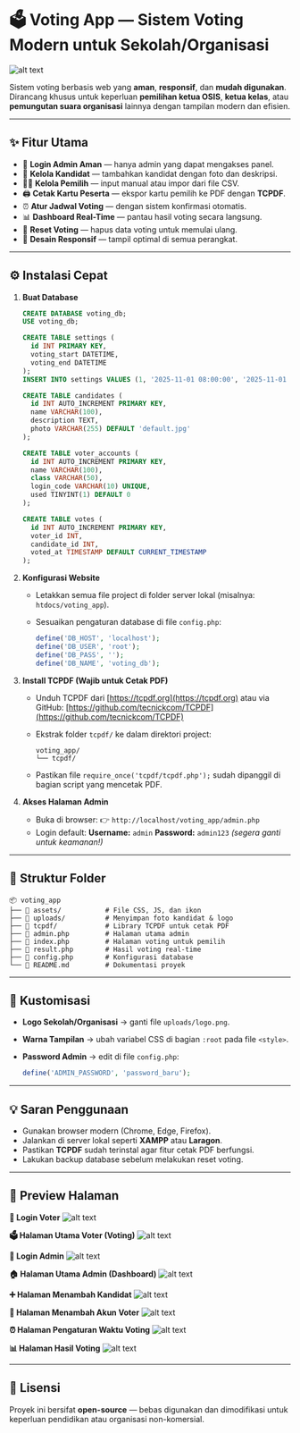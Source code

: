 # 🗳️ Voting App — Sistem Voting Modern untuk Sekolah/Organisasi

![alt text](https://github.com/Narzetts/Modern-Voting-App/blob/main/preview/Halaman%20Utama%20Voter.png?raw=true)

Sistem voting berbasis web yang **aman**, **responsif**, dan **mudah digunakan**.
Dirancang khusus untuk keperluan **pemilihan ketua OSIS**, **ketua kelas**, atau **pemungutan suara organisasi** lainnya dengan tampilan modern dan efisien.

---

## ✨ Fitur Utama

* 🔐 **Login Admin Aman** — hanya admin yang dapat mengakses panel.
* 👥 **Kelola Kandidat** — tambahkan kandidat dengan foto dan deskripsi.
* 🧑‍🎓 **Kelola Pemilih** — input manual atau impor dari file CSV.
* 🖨️ **Cetak Kartu Peserta** — ekspor kartu pemilih ke PDF dengan **TCPDF**.
* ⏰ **Atur Jadwal Voting** — dengan sistem konfirmasi otomatis.
* 📊 **Dashboard Real-Time** — pantau hasil voting secara langsung.
* 🔄 **Reset Voting** — hapus data voting untuk memulai ulang.
* 📱 **Desain Responsif** — tampil optimal di semua perangkat.

---

## ⚙️ Instalasi Cepat

1. **Buat Database**

   ```sql
   CREATE DATABASE voting_db;
   USE voting_db;

   CREATE TABLE settings (
     id INT PRIMARY KEY,
     voting_start DATETIME,
     voting_end DATETIME
   );
   INSERT INTO settings VALUES (1, '2025-11-01 08:00:00', '2025-11-01 15:00:00');

   CREATE TABLE candidates (
     id INT AUTO_INCREMENT PRIMARY KEY,
     name VARCHAR(100),
     description TEXT,
     photo VARCHAR(255) DEFAULT 'default.jpg'
   );

   CREATE TABLE voter_accounts (
     id INT AUTO_INCREMENT PRIMARY KEY,
     name VARCHAR(100),
     class VARCHAR(50),
     login_code VARCHAR(10) UNIQUE,
     used TINYINT(1) DEFAULT 0
   );

   CREATE TABLE votes (
     id INT AUTO_INCREMENT PRIMARY KEY,
     voter_id INT,
     candidate_id INT,
     voted_at TIMESTAMP DEFAULT CURRENT_TIMESTAMP
   );
   ```

2. **Konfigurasi Website**

   * Letakkan semua file project di folder server lokal (misalnya: `htdocs/voting_app`).
   * Sesuaikan pengaturan database di file `config.php`:

     ```php
     define('DB_HOST', 'localhost');
     define('DB_USER', 'root');
     define('DB_PASS', '');
     define('DB_NAME', 'voting_db');
     ```

3. **Install TCPDF (Wajib untuk Cetak PDF)**

   * Unduh TCPDF dari [https://tcpdf.org](https://tcpdf.org) atau via GitHub:
     [https://github.com/tecnickcom/TCPDF](https://github.com/tecnickcom/TCPDF)
   * Ekstrak folder `tcpdf/` ke dalam direktori project:

     ```
     voting_app/
     └── tcpdf/
     ```
   * Pastikan file `require_once('tcpdf/tcpdf.php');` sudah dipanggil di bagian script yang mencetak PDF.

4. **Akses Halaman Admin**

   * Buka di browser:
     👉 `http://localhost/voting_app/admin.php`
   * Login default:
     **Username:** `admin`
     **Password:** `admin123` *(segera ganti untuk keamanan!)*

---

## 📁 Struktur Folder

```
📦 voting_app
├── 📁 assets/           # File CSS, JS, dan ikon
├── 📁 uploads/          # Menyimpan foto kandidat & logo
├── 📁 tcpdf/            # Library TCPDF untuk cetak PDF
├── 📄 admin.php         # Halaman utama admin
├── 📄 index.php         # Halaman voting untuk pemilih
├── 📄 result.php        # Hasil voting real-time
├── 📄 config.php        # Konfigurasi database
└── 📄 README.md         # Dokumentasi proyek
```

---

## 🧩 Kustomisasi

* **Logo Sekolah/Organisasi** → ganti file `uploads/logo.png`.
* **Warna Tampilan** → ubah variabel CSS di bagian `:root` pada file `<style>`.
* **Password Admin** → edit di file `config.php`:

  ```php
  define('ADMIN_PASSWORD', 'password_baru');
  ```

---

## 💡 Saran Penggunaan

* Gunakan browser modern (Chrome, Edge, Firefox).
* Jalankan di server lokal seperti **XAMPP** atau **Laragon**.
* Pastikan **TCPDF** sudah terinstal agar fitur cetak PDF berfungsi.
* Lakukan backup database sebelum melakukan reset voting.

---

## 📸 Preview Halaman

**🧾 Login Voter**
![alt text](https://github.com/Narzetts/Modern-Voting-App/blob/main/preview/Login%20Voter.png?raw=true)

**🗳️ Halaman Utama Voter (Voting)**
![alt text](https://github.com/Narzetts/Modern-Voting-App/blob/main/preview/Halaman%20Utama%20Voter.png?raw=true)

**🔑 Login Admin**
![alt text](https://github.com/Narzetts/Modern-Voting-App/blob/main/preview/Login%20Admin.png?raw=true)

**🏠 Halaman Utama Admin (Dashboard)**
![alt text](https://github.com/Narzetts/Modern-Voting-App/blob/main/preview/Halaman%20Utama%20Admin.png?raw=true)

**➕ Halaman Menambah Kandidat**
![alt text](https://github.com/Narzetts/Modern-Voting-App/blob/main/preview/Halaman%20Menambah%20Kandidat.png?raw=true)

**👥 Halaman Menambah Akun Voter**
![alt text](https://github.com/Narzetts/Modern-Voting-App/blob/main/preview/Menambah%20Data%20Voter.png?raw=true)

**⏰ Halaman Pengaturan Waktu Voting**
![alt text](https://github.com/Narzetts/Modern-Voting-App/blob/main/preview/Pengaturan%20Waktu%20Voting.png?raw=true)

**📊 Halaman Hasil Voting**
![alt text](https://github.com/Narzetts/Modern-Voting-App/blob/main/preview/Hasil%20Voting.png?raw=true)

---

## 📄 Lisensi

Proyek ini bersifat **open-source** — bebas digunakan dan dimodifikasi untuk keperluan pendidikan atau organisasi non-komersial.



